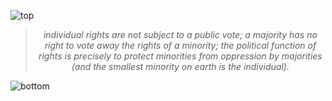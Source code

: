 ![top](https://github.com/user-attachments/assets/c0ff87ae-14a3-4edd-a449-ee6e0e2f73f5)

<!-- quote-start -->
<div align="center">

> *individual rights are not subject to a public vote; a majority has no right to vote away the rights of a minority; the political function of rights is precisely to protect minorities from oppression by majorities (and the smallest minority on earth is the individual).*

</div>
<!-- quote-end -->


![bottom](https://github.com/user-attachments/assets/bf2cc040-2664-4cf3-8aaa-9d397c8a8f5c)
